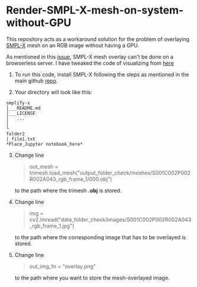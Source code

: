 # Render-SMPL-X-mesh-on-system-without-GPU

This repository acts as a workaround solution for the problem of overlaying [SMPL-X](https://github.com/vchoutas/smplify-x) mesh on an RGB image without having a GPU. 

As mentioned in this [issue](https://github.com/vchoutas/smplify-x/issues/47), SMPL-X mesh overlay can't be done on a browserless server. I have tweaked the code of visualizing from [here](https://github.com/vchoutas/smplify-x/blob/d0d096f6a1edb85ddc398a8d4e2005dc3b7f19ff/smplifyx/fit_single_frame.py#L509) 

1) To run this code, install SMPL-X following the steps as mentioned in the main github [repo](https://github.com/vchoutas/smplify-x).

2) Your directory will look like this:
```
smplify-x
│___README.md
│___LICENSE       
│   ...
│   
└
folder2
|_file1.txt
*Place_Jupyter notebook_here*
```

3) Change line 
    >out_mesh = trimesh.load_mesh("output_folder_check/meshes/S001C002P002R002A043_rgb_frame_1/000.obj") 
    
    to the path where the  trimesh **.obj** is stored. 
    
4) Change line
    >img = cv2.imread("data_folder_check/images/S001C002P002R002A043_rgb_frame_1.jpg")
    
    to the path where the corresponding image that has to be overlayed is stored.
    
5) Change line
    >out_img_fn = "overlay.png"
    
    to the path where you want to store the mesh-overlayed image.

